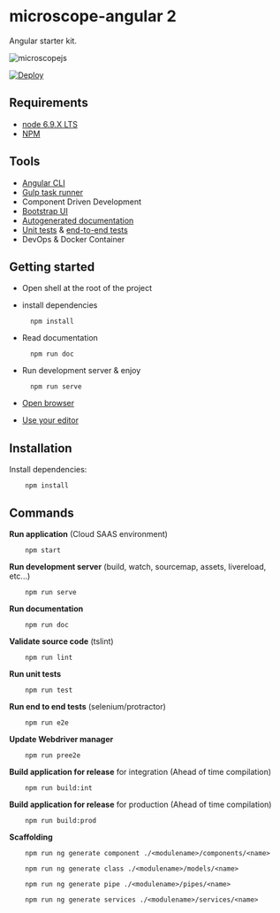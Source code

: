 microscope-angular 2
====================

Angular starter kit.

![microscopejs](https://avatars0.githubusercontent.com/u/13710913?v=3&s=200)

[![Deploy](https://www.herokucdn.com/deploy/button.svg)](https://heroku.com/deploy?template=https://github.com/microscope-frontend/microscope-angular2)

Requirements
------------

* [node 6.9.X LTS](https://nodejs.org/en/)
* [NPM](https://www.npmjs.com/)

Tools
-----

* [Angular CLI ](https://cli.angular.io/)
* [Gulp task runner](http://gulpjs.com/)
* Component Driven Development
* [Bootstrap UI](http://getbootstrap.com/)
* [Autogenerated documentation](https://compodoc.github.io/compodoc/)
* [Unit tests](https://jasmine.github.io/) & [end-to-end tests](http://www.protractortest.org/#/)
* DevOps & Docker Container 

Getting started
---------------

* Open shell at the root of the project
* install dependencies


		npm install

* Read documentation


		npm run doc

* Run development server & enjoy


		npm run serve

* [Open browser](http://localhost:3000)
* [Use your editor](https://code.visualstudio.com/)

Installation
------------

Install dependencies:

        npm install

Commands
---------

**Run application** (Cloud SAAS environment)

        npm start

**Run development server** (build, watch, sourcemap, assets, livereload, etc...)

        npm run serve

**Run documentation**

        npm run doc

**Validate source code** (tslint)

        npm run lint

**Run unit tests**

        npm run test

**Run end to end tests** (selenium/protractor)

        npm run e2e

**Update Webdriver manager**

        npm run pree2e

**Build application for release** for integration (Ahead of time compilation)

        npm run build:int

**Build application for release** for production (Ahead of time compilation)

        npm run build:prod

**Scaffolding**

        npm run ng generate component ./<modulename>/components/<name>

        npm run ng generate class ./<modulename>/models/<name>

        npm run ng generate pipe ./<modulename>/pipes/<name>

        npm run ng generate services ./<modulename>/services/<name>
